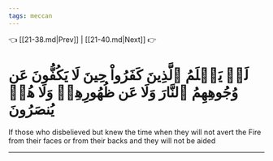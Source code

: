 ```yaml
---
tags: meccan
---
```


👈 [[21-38.md|Prev]] | [[21-40.md|Next]] 👉

# لَوۡ يَعۡلَمُ ٱلَّذِينَ كَفَرُواْ حِينَ لَا يَكُفُّونَ عَن وُجُوهِهِمُ ٱلنَّارَ وَلَا عَن ظُهُورِهِمۡ وَلَا هُمۡ يُنصَرُونَ

If those who disbelieved but knew the time when they will not avert the Fire from their faces or from their backs and they will not be aided

---

